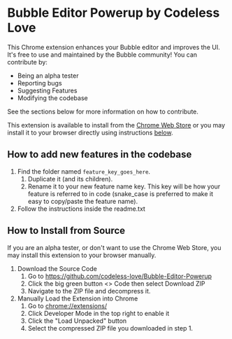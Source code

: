 # Bubble Editor Powerup by Codeless Love

This Chrome extension enhances your Bubble editor and improves the UI. It's
free to use and maintained by the Bubble community! You can contribute by:

 * Being an alpha tester
 * Reporting bugs
 * Suggesting Features
 * Modifying the codebase

See the sections below for more information on how to contribute.

This extension is available to install from the [Chrome Web Store](https://chromewebstore.google.com/detail/codeless-love-bubble-edit/imaakngdpjbnlgajekmhpiigibmgmial) or you may install it to your browser directly using instructions [below](#how-to-install-from-source).

## How to add new features in the codebase
1. Find the folder named `feature_key_goes_here`.
   1. Duplicate it (and its children).
   2. Rename it to your new feature name key. This key will be how your feature is referred to in code (snake_case is preferred to make it easy to copy/paste the feature name).
2. Follow the instructions inside the readme.txt


## How to Install from Source
If you are an alpha tester, or don't want to use the Chrome Web Store, you may install this extension to your browser manually.

1. Download the Source Code
   1. Go to https://github.com/codeless-love/Bubble-Editor-Powerup
   1. Click the big green button <> Code then select Download ZIP
   1. Navigate to the ZIP file and decompress it.
1. Manually Load the Extension into Chrome
   1. Go to [chrome://extensions/](chrome://extensions/)
   1. Click Developer Mode in the top right to enable it
   1. Click the "Load Unpacked" button
   1. Select the compressed ZIP file you downloaded in step 1.
